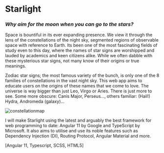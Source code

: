 # Starlight

### *Why aim for the moon when you can go to the stars?*

Space is bountiful in its ever expanding presence. We view it through the lens of the constellations of the night sky, segmented regions of observable space with reference to Earth. Its been one of the most fascinating fields of study even to this day, where the names of star signs are worshipped and lauded by academics and keen citizens alike. While we often dabble with these mysterious star signs, not many know of their origins or true meanings. 

Zodiac star signs; the most famous variety of the bunch, is only one of the 8 families of constellations in the vast night sky. This web app aims to educate users on the origins of these names that we come to love. The universe is way bigger than just Leo, Virgo or Aries. There is just more to see. Some more obscure: Canis Major, Perseus..., others familiar: (Hail!) Hydra, Andromeda (galaxy)...

![constellationmap](https://user-images.githubusercontent.com/57174326/121280113-4fc27f00-c908-11eb-9f32-ec0219c9f883.png)

I will make Starlight using the latest and arguably the best framework for web programming to date: Angular 11 by Google and TypeScript by Microsoft. It also aims to utilise and use its noble features such as Dependency Injection (DI), Routing Protocol, Angular Material and more. 

[Angular 11, Typescript, SCSS, HTML5]
